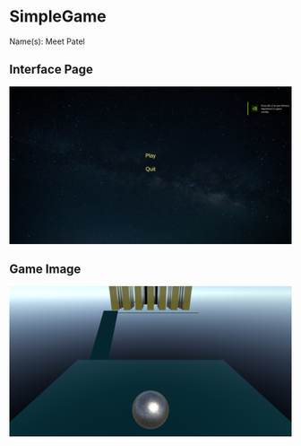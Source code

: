 # SimpleGame

Name(s): Meet Patel


## Interface Page
![validation](interface.png)


## Game Image
![validation](game.png)